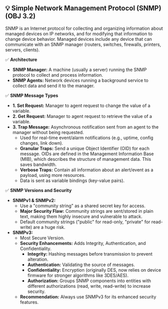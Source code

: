 ## 💡 Simple Network Management Protocol (SNMP) (OBJ 3.2)

SNMP is an Internet protocol for collecting and organizing information about managed devices on IP networks, and for modifying that information to change device behavior. Managed devices include any device that can communicate with an SNMP manager (routers, switches, firewalls, printers, servers, clients).

✅ **Architecture**
- **SNMP Manager:** A machine (usually a server) running the SNMP protocol to collect and process information.
- **SNMP Agents:** Network devices running a background service to collect data and send it to the manager.

✅ **SNMP Message Types**
- **1. Set Request:** Manager to agent request to change the value of a variable.
- **2. Get Request:** Manager to agent request to retrieve the value of a variable.
- **3. Trap Message:** Asynchronous notification sent from an agent to the manager without being requested.
  - Used for real-time event/alarm notifications (e.g., uptime, config changes, link down).
  - **Granular Traps:** Send a unique Object Identifier (OID) for each message. OIDs are defined in the Management Information Base (MIB), which describes the structure of management data. This saves bandwidth.
  - **Verbose Traps:** Contain all information about an alert/event as a payload, using more resources.
  - Data is sent as variable bindings (key-value pairs).

✅ **SNMP Versions and Security**
- **SNMPv1 & SNMPv2:**
  - Use a "community string" as a shared secret key for access.
  - **Major Security Flaw:** Community strings are sent/stored in plain text, making them highly insecure and vulnerable to attack.
  - Default community strings ("public" for read-only, "private" for read-write) are a huge risk.
- **SNMPv3:**
  - Most Secure Version.
  - **Security Enhancements:** Adds Integrity, Authentication, and Confidentiality.
    - **Integrity:** Hashing messages before transmission to prevent alteration.
    - **Authentication:** Validating the source of messages.
    - **Confidentiality:** Encryption (originally DES, now relies on device firmware for stronger algorithms like 3DES/AES).
    - **Authorization:** Groups SNMP components into entities with different authorizations (read, write, read-write) to increase security.
  - **Recommendation:** Always use SNMPv3 for its enhanced security features.